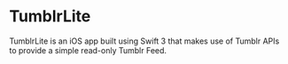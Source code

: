 # TumblrLite
TumblrLite is an iOS app built using Swift 3 that makes use of Tumblr APIs to provide a simple read-only Tumblr Feed.
